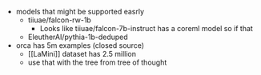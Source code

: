 - models that might be supported easrly
	- tiiuae/falcon-rw-1b
		- Looks like tiiuae/falcon-7b-instruct has a coreml model so if that
	- EleutherAI/pythia-1b-deduped
- orca has 5m examples (closed source)
	- [[LaMini]] dataset has 2.5 million
	- use that with the tree from tree of thought